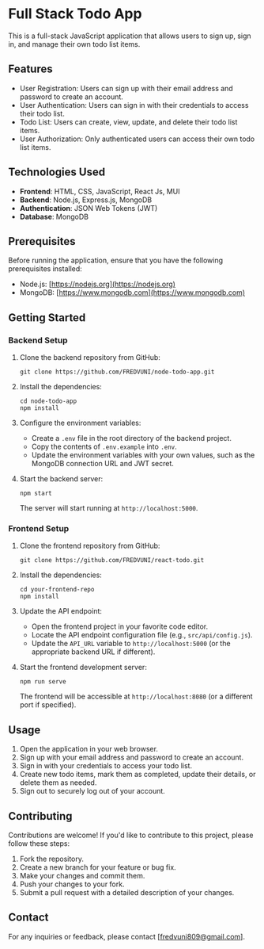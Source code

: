 # Full Stack Todo App

This is a full-stack JavaScript application that allows users to sign up, sign in, and manage their own todo list items.

## Features

- User Registration: Users can sign up with their email address and password to create an account.
- User Authentication: Users can sign in with their credentials to access their todo list.
- Todo List: Users can create, view, update, and delete their todo list items.
- User Authorization: Only authenticated users can access their own todo list items.

## Technologies Used

- **Frontend**: HTML, CSS, JavaScript, React Js, MUI
- **Backend**: Node.js, Express.js, MongoDB
- **Authentication**: JSON Web Tokens (JWT)
- **Database**: MongoDB

## Prerequisites

Before running the application, ensure that you have the following prerequisites installed:

- Node.js: [https://nodejs.org](https://nodejs.org)
- MongoDB: [https://www.mongodb.com](https://www.mongodb.com)

## Getting Started

### Backend Setup

1. Clone the backend repository from GitHub:

   ```shell
   git clone https://github.com/FREDVUNI/node-todo-app.git
   ```

2. Install the dependencies:

   ```shell
   cd node-todo-app
   npm install
   ```

3. Configure the environment variables:

   - Create a `.env` file in the root directory of the backend project.
   - Copy the contents of `.env.example` into `.env`.
   - Update the environment variables with your own values, such as the MongoDB connection URL and JWT secret.

4. Start the backend server:

   ```shell
   npm start
   ```

   The server will start running at `http://localhost:5000`.

### Frontend Setup

1. Clone the frontend repository from GitHub:

   ```shell
   git clone https://github.com/FREDVUNI/react-todo.git
   ```

2. Install the dependencies:

   ```shell
   cd your-frontend-repo
   npm install
   ```

3. Update the API endpoint:

   - Open the frontend project in your favorite code editor.
   - Locate the API endpoint configuration file (e.g., `src/api/config.js`).
   - Update the `API_URL` variable to `http://localhost:5000` (or the appropriate backend URL if different).

4. Start the frontend development server:

   ```shell
   npm run serve
   ```

   The frontend will be accessible at `http://localhost:8080` (or a different port if specified).

## Usage

1. Open the application in your web browser.
2. Sign up with your email address and password to create an account.
3. Sign in with your credentials to access your todo list.
4. Create new todo items, mark them as completed, update their details, or delete them as needed.
5. Sign out to securely log out of your account.

## Contributing

Contributions are welcome! If you'd like to contribute to this project, please follow these steps:

1. Fork the repository.
2. Create a new branch for your feature or bug fix.
3. Make your changes and commit them.
4. Push your changes to your fork.
5. Submit a pull request with a detailed description of your changes.



## Contact

For any inquiries or feedback, please contact [fredvuni809@gmail.com].
